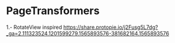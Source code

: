 # PageTransformers

1.- RotateView inspired https://share.protopie.io/j2Fusg5L7dg?_ga=2.111323524.1201599279.1565893576-381682164.1565893576

